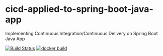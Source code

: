 # cicd-applied-to-spring-boot-java-app
Implementing Continuous Integration/Continuous Delivery on Spring Boot Java App

[![Build Status](https://travis-ci.com/unclejide1/cicd-applied-to-spring-boot-java-app.svg)](https://travis-ci.com/unclejide1/cicd-applied-to-spring-boot-java-app)
[![docker build](https://img.shields.io/docker/cloud/build/unclejide/cicd-applied-to-spring-boot-java-app)](https://cloud.docker.com/u/unclejide/repository/docker/unclejide/cicd-applied-to-spring-boot-java-app)
